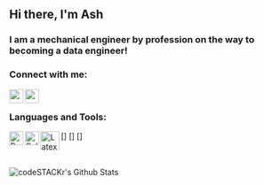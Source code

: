 <!--- The below is used to add a GIF --->
<!--- ![Created GIF](https://github.com/ALS-Engineer/ALS-Engineer/blob/master/gi.gif?raw=true) --->

<!--- The below is used to add LATEX Equations --->
<!--- <img src="https://render.githubusercontent.com/render/math?math=e^{i \pi} = \text{Hello World}"> --->

## Hi there, I'm Ash 

### I am a mechanical engineer by profession on the way to becoming a data engineer!

### Connect with me:

[<img align="left" alt="ash-stephen | LinkedIn" width="25px" src="https://cdn.jsdelivr.net/npm/simple-icons@v3/icons/linkedin.svg" />][linkedin]
[<img align="left" alt="ash-stephen | Instagram" width="25px" src="https://cdn.jsdelivr.net/npm/simple-icons@v3/icons/instagram.svg" />][instagram]

<br />

### Languages and Tools:
[<img align="left" alt="Python" width="25px" src="https://upload.wikimedia.org/wikipedia/commons/thumb/c/c3/Python-logo-notext.svg/1200px-Python-logo-notext.svg.png" />]
[<img align="left" alt="SolidWorks" width="25px" src="https://icon-library.com/images/solidworks-icon/solidworks-icon-23.jpg" />]
[<img align="left" alt="Latex" width="34px" src="https://upload.wikimedia.org/wikipedia/commons/9/95/TeXShop_icon.png" />]

<br />
<br />

<img align="left" alt="codeSTACKr's Github Stats" src="https://github-readme-stats.codestackr.vercel.app/api?username=ALS-Engineer&show_icons=true&hide_border=true" />

[linkedin]: https://linkedin.com/in/ash-stephen
[instagram]: https://instagram.com/livin_ash
